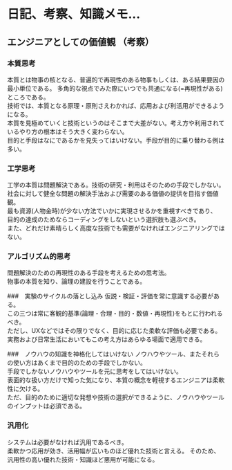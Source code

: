 # 日記、考察、知識メモ...  
  
## エンジニアとしての価値観  （考察）
### 本質思考  
本質とは物事の核となる、普遍的で再現性のある物事もしくは、ある結果要因の最小単位である。 
多角的な視点でみた際にいつでも共通になる(=再現性がある)ところである。  
技術では、本質となる原理・原則さえわかれば、応用および利活用ができるようになる。  
本質を見極めていくと技術というのはそこまで大差がない。考え方や利用されているやり方の根本はそう大きく変わらない。  
目的と手段はなにであるかを見失ってはいけない。手段が目的に乗り替わる例は多い。

### 工学思考  
工学の本質は問題解決である。技術の研究・利用はそのための手段でしかない。  
社会に対して健全な問題の解決手法および需要のある価値の提供を目指す価値観。  
最も資源(人物金時)が少ない方法でいかに実現させるかを重視すべきであり、  
目的の達成のためならコーディングをしないという選択肢も選ぶべき。  
また、どれだけ素晴らしく高度な技術でも需要がなければエンジニアリングではない。

### アルゴリズム的思考
問題解決のための再現性のある手段を考えるための思考法。  
物事の本質を知り、論理の建設を行うことである。

###　実験のサイクルの落とし込み
仮説・検証・評価を常に意識する必要がある。  
この三つは常に客観的基準(論理・合理・目的・数値・再現性)をもとに行われるべき。  
ただし、UXなどではその限りでなく、目的に応じた柔軟な評価も必要である。
実務および日常生活においてもこの考え方はあらゆる場面で適用できる。

###　ノウハウの知識を神格化してはいけない
ノウハウやツール、またそれらの使い方はあくまで目的のための手段でしかない。  
手段でしかないノウハウやツールを元に思考をしてはいけない。  
表面的な扱い方だけで知った気になり、本質の概念を軽視するエンジニアは柔軟性に欠ける。  
ただ、目的のために適切な発想や技術の選択ができるように、ノウハウやツールのインプットは必須である。

### 汎用化
システムは必要がなければ汎用であるべき。  
柔軟かつ応用が効き、活用幅が広いものほど優れた技術と言える。
そのため、汎用性の高い優れた技術・知識ほど悪用が可能になる。



